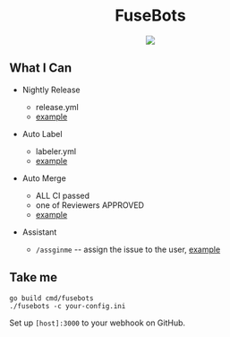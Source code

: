 <div align="center">
<h1>FuseBots</h1>
<img src='https://avatars.githubusercontent.com/u/82190365?s=120&v=4'>
</div>


## What I Can

* Nightly Release
  - release.yml
  - [example](https://github.com/datafuselabs/datafuse/releases)
  
* Auto Label
  - labeler.yml
  - [example](https://github.com/datafuselabs/datafuse/pulls?q=is%3Apr+is%3Aopen+label%3Apr-feature)
  
* Auto Merge
  - ALL CI passed
  - one of Reviewers APPROVED
  - [example](https://github.com/datafuselabs/datafuse/pull/636#issuecomment-849408422)
  
* Assistant
  - `/assginme` -- assign the issue to the user, [example](https://github.com/datafuselabs/datafuse/issues/663#issuecomment-851260591)

## Take me
```
go build cmd/fusebots
./fusebots -c your-config.ini
```
Set up `[host]:3000` to your webhook on GitHub.
